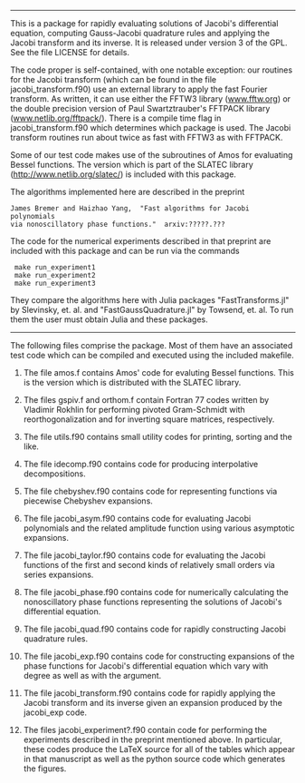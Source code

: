 --------------------------------------------------------------------------------------

This is a  package for rapidly evaluating solutions of Jacobi's
differential equation, computing Gauss-Jacobi quadrature rules and applying the
Jacobi transform and its inverse.  It is released under version 
3 of the GPL.  See the file  LICENSE for details.


The code proper is self-contained, with one notable exception:  our routines for the Jacobi transform (which can be found in the file jacobi_transform.f90) use an external library to apply the fast Fourier transform.  As written,  it can use either the FFTW3 library (www.fftw.org) or the double precision version of Paul Swartztrauber's  FFTPACK  library (www.netlib.org/fftpack/).  There is a compile time flag in jacobi_transform.f90 which determines which package is used.    The Jacobi transform routines run about twice as fast with FFTW3 as with FFTPACK.

Some of our test code makes use of the subroutines of Amos for evaluating Bessel functions.  The version which is part of the  SLATEC library (http://www.netlib.org/slatec/) is included with this package.

The algorithms implemented here are described in the preprint

    James Bremer and Haizhao Yang,  "Fast algorithms for Jacobi polynomials 
    via nonoscillatory phase functions."  arxiv:?????.???

The code for the numerical experiments described in that preprint are included
with this package and can be run via the commands

     make run_experiment1
     make run_experiment2
     make run_experiment3

They compare the algorithms here with Julia packages "FastTransforms.jl"
by Slevinsky, et. al. and "FastGaussQuadrature.jl" by Towsend, et. al.  To
run them the user must obtain Julia and these packages.

------------------------------------------------------------------------------------------


The following files comprise the package.  Most of them have an associated test code which can be compiled and executed using the included makefile.

1.  The file amos.f contains Amos' code for evaluting Bessel functions.  This is the version which is distributed with the SLATEC library.
        
2.  The files gspiv.f and orthom.f contain Fortran 77 codes written by Vladimir Rokhlin for performing pivoted Gram-Schmidt with reorthogonalization and for inverting square matrices, respectively.

3.  The file utils.f90 contains small utility codes for printing, sorting and the like.

4.  The file idecomp.f90 contains code for producing interpolative decompositions.

5.  The file chebyshev.f90 contains code for representing functions via piecewise Chebyshev expansions.

6.  The file jacobi_asym.f90 contains code for evaluating Jacobi polynomials and the related amplitude function using various asymptotic expansions.

7.  The file jacobi_taylor.f90 contains code for evaluating the Jacobi functions of the first and second kinds of relatively small orders via series expansions.

8.  The file jacobi_phase.f90 contains code for numerically calculating the nonoscillatory  phase functions representing the solutions of Jacobi's differential equation.

9.  The file jacobi_quad.f90 contains code for rapidly constructing Jacobi quadrature rules.

10.  The file jacobi_exp.f90 contains code for constructing expansions of the phase functions for Jacobi's differential equation which vary with degree as well as with the argument.  

11.  The file jacobi_transform.f90 contains code for rapidly applying the Jacobi transform and its inverse given an expansion produced by the jacobi_exp code.

12.  The files jacobi_experiment?.f90 contain code for performing the experiments described in the preprint mentioned above.  In particular, these codes produce the LaTeX source for all of the tables which appear in that manuscript as well as the python source code which generates the figures.

